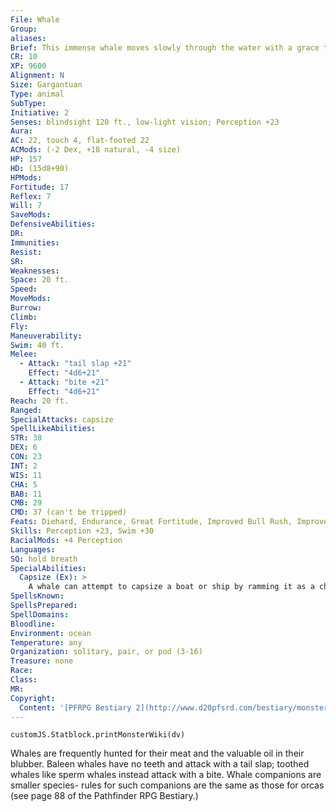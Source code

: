 ```yaml
---
File: Whale
Group: 
aliases: 
Brief: This immense whale moves slowly through the water with a grace that seems incongruous, given its immense size.
CR: 10
XP: 9600
Alignment: N
Size: Gargantuan
Type: animal
SubType: 
Initiative: 2
Senses: blindsight 120 ft., low-light vision; Perception +23
Aura: 
AC: 22, touch 4, flat-footed 22
ACMods: (-2 Dex, +18 natural, -4 size)
HP: 157
HD: (15d8+90)
HPMods: 
Fortitude: 17
Reflex: 7
Will: 7
SaveMods: 
DefensiveAbilities: 
DR: 
Immunities: 
Resist: 
SR: 
Weaknesses: 
Space: 20 ft.
Speed: 
MoveMods: 
Burrow: 
Climb: 
Fly: 
Maneuverability: 
Swim: 40 ft.
Melee: 
  - Attack: "tail slap +21"
    Effect: "4d6+21"
  - Attack: "bite +21"
    Effect: "4d6+21"
Reach: 20 ft.
Ranged: 
SpecialAttacks: capsize
SpellLikeAbilities: 
STR: 38
DEX: 6
CON: 23
INT: 2
WIS: 11
CHA: 5
BAB: 11
CMB: 29
CMD: 37 (can't be tripped)
Feats: Diehard, Endurance, Great Fortitude, Improved Bull Rush, Improved Initiative, Iron Will, Power Attack, Skill Focus (Perception)
Skills: Perception +23, Swim +30
RacialMods: +4 Perception
Languages: 
SQ: hold breath
SpecialAbilities:
  Capsize (Ex): >
    A whale can attempt to capsize a boat or ship by ramming it as a charge attack and making a CMB check.  The DC of this check is 25, or the result of the captain's Profession (sail0r) check, whichever is higher. For each size category the ship is larger than the whale's size, the whale takes a cumulative -10 penalty on this CMB check.
SpellsKnown: 
SpellsPrepared: 
SpellDomains: 
Bloodline: 
Environment: ocean
Temperature: any
Organization: solitary, pair, or pod (3-16)
Treasure: none
Race: 
Class: 
MR: 
Copyright:
  Content: '[PFRPG Bestiary 2](http://www.d20pfsrd.com/bestiary/monster-listings/animals/aquatic/whale)'
---
```

```dataviewjs
customJS.Statblock.printMonsterWiki(dv)
```
Whales are frequently hunted for their meat and the valuable oil in their blubber. Baleen whales have no teeth and attack with a tail slap; toothed whales like sperm whales instead attack with a bite. Whale companions are smaller species- rules for such companions are the same as those for orcas (see page 88 of the Pathfinder RPG Bestiary.)

